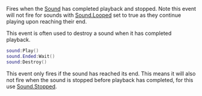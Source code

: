 Fires when the [Sound](https://developer.roblox.com/en-us/api-reference/class/Sound) has completed playback and stopped. Note this event will not fire for sounds with [Sound.Looped](https://developer.roblox.com/en-us/api-reference/property/Sound/Looped) set to true as they continue playing upon reaching their end.

This event is often used to destroy a sound when it has completed playback.

```lua
sound:Play()
sound.Ended:Wait()
sound:Destroy()
``` 

This event only fires if the sound has reached its end. This means it will also not fire when the sound is stopped before playback has completed, for this use [Sound.Stopped](https://developer.roblox.com/en-us/api-reference/event/Sound/Stopped).